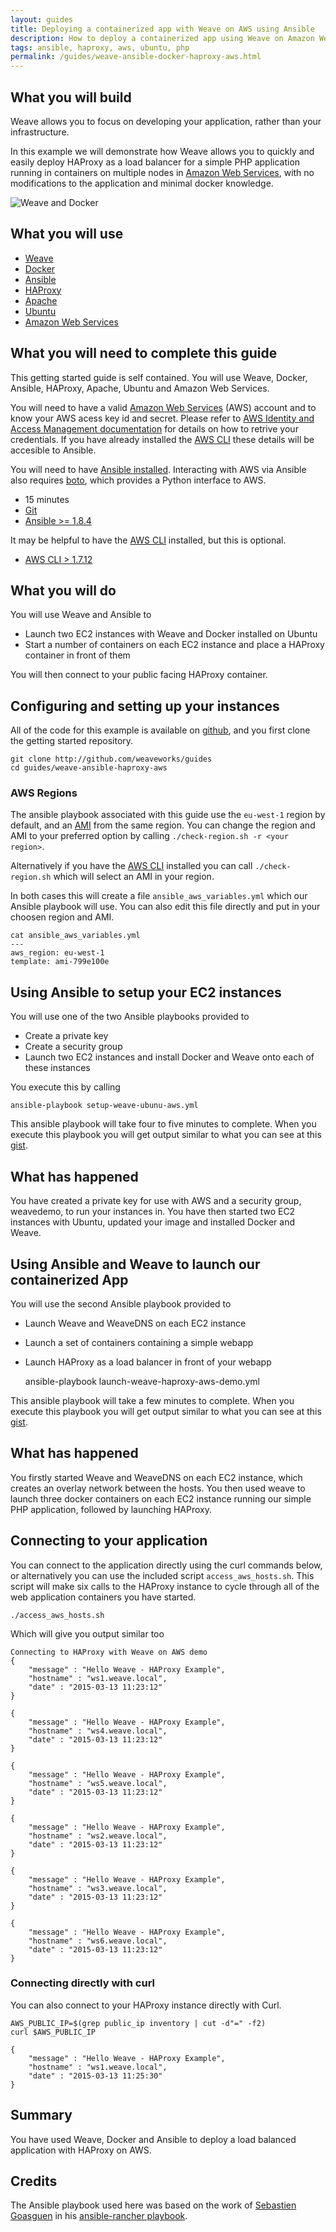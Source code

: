 ```yaml
---
layout: guides
title: Deploying a containerized app with Weave on AWS using Ansible
description: How to deploy a containerized app using Weave on Amazon Web Services using Ansible
tags: ansible, haproxy, aws, ubuntu, php
permalink: /guides/weave-ansible-docker-haproxy-aws.html
---
```


## What you will build ##

Weave allows you to focus on developing your application, rather than your infrastructure.

In this example we will demonstrate how Weave allows you to quickly and easily deploy HAProxy as
a load balancer for a simple PHP application running in containers on multiple nodes in [Amazon
Web Services](http://aws.amazon.com), with no modifications to the application and minimal docker
knowledge.

![Weave and Docker](/guides/images/2_Node_HAProxy_AWS_Example.png)

## What you will use ##

* [Weave](http://weave.works)
* [Docker](http://docker.com)
* [Ansible](http://ansible.com)
* [HAProxy](http://haproxy.org)
* [Apache](http://httpd.apache.org)
* [Ubuntu](http://ubuntu.com)
* [Amazon Web Services](http://aws.amazon.com)

## What you will need to complete this guide ##

This getting started guide is self contained. You will use Weave, Docker, Ansible, HAProxy, Apache,
Ubuntu and Amazon Web Services.

You will need to have a valid [Amazon Web Services](http://aws.amazon.com) (AWS) account and to know your AWS acess key id and secret. Please refer to [AWS Identity and Access Management documentation](http://docs.aws.amazon.com/IAM/latest/UserGuide/IAM_Introduction.html#IAM-credentials-summary) for details on how to retrive your credentials. If you have already installed the [AWS CLI](http://docs.aws.amazon.com/cli/latest/userguide/cli-chap-getting-set-up.html) these details will be accesible to Ansible.

You will need to have [Ansible installed](http://docs.ansible.com/intro_installation.html). Interacting with AWS via Ansible also requires [boto](http://docs.pythonboto.org/en/latest/), which provides a Python interface to AWS.

* 15 minutes
* [Git](http://git-scm.com/downloads)
* [Ansible >= 1.8.4](http://docs.ansible.com/intro_installation.html)

It may be helpful to have the [AWS CLI](http://docs.aws.amazon.com/cli/latest/userguide/cli-chap-welcome.html) installed, but this is optional.

* [AWS CLI > 1.7.12 ](http://docs.aws.amazon.com/cli/latest/userguide/cli-chap-welcome.html)

## What you will do ##

You will use Weave and Ansible to

* Launch two EC2 instances with Weave and Docker installed on Ubuntu
* Start a number of containers on each EC2 instance and place a HAProxy container in front of them

You will then connect to your public facing HAProxy container.

## Configuring and setting up your instances ##

All of the code for this example is available on [github](http://github.com/weaveworks/guides), and you first clone the
getting started repository.

    git clone http://github.com/weaveworks/guides
    cd guides/weave-ansible-haproxy-aws

### AWS Regions ###

The ansible playbook associated with this guide use the `eu-west-1` region by default, and an [AMI](http://docs.aws.amazon.com/AWSEC2/latest/UserGuide/AMIs.html) from the same region. You can change the region and AMI to your preferred option by calling `./check-region.sh -r <your region>`.

Alternatively if you have the [AWS CLI](http://docs.aws.amazon.com/cli/latest/userguide/cli-chap-welcome.html) installed you can call `./check-region.sh` which will select an AMI in your region.

In both cases this will create a file `ansible_aws_variables.yml` which our Ansible playbook will use. You can also edit this file directly and put in your choosen region and AMI.

    cat ansible_aws_variables.yml
    ---
    aws_region: eu-west-1
    template: ami-799e100e

## Using Ansible to setup your EC2 instances ##

You will use one of the two Ansible playbooks provided to

* Create a private key
* Create a security group
* Launch two EC2 instances and install Docker and Weave onto each of these instances

You execute this by calling

    ansible-playbook setup-weave-ubunu-aws.yml

This ansible playbook will take four to five minutes to complete. When you execute this playbook you will get output similar to what you can see at this [gist](https://gist.github.com/fintanr/4d6bb5bbc92f4b1197a5).


## What has happened ##

You have created a private key for use with AWS and a security group, weavedemo, to run your instances in.
You have then started two EC2 instances with Ubuntu, updated your image and installed Docker and Weave.

## Using Ansible and Weave to launch our containerized App ##

You will use the second Ansible playbook provided to

* Launch Weave and WeaveDNS on each EC2 instance
* Launch a set of containers containing a simple webapp
* Launch HAProxy as a load balancer in front of your webapp


    ansible-playbook launch-weave-haproxy-aws-demo.yml

This ansible playbook will take a few minutes to complete. When you execute this playbook you will get output similar to what you can see at this [gist](https://gist.github.com/fintanr/a53febe129fea9219ef0).

## What has happened ##

You firstly started Weave and WeaveDNS on each EC2 instance, which creates an overlay network between the hosts.
You then used weave to launch three docker containers on each EC2 instance running our simple PHP application,
followed by launching HAProxy.

## Connecting to your application ##

You can connect to the application directly using the curl commands below, or alternatively you can use the
included script `access_aws_hosts.sh`. This script will make six calls to the HAProxy instance to cycle through
all of the web application containers you have started.

    ./access_aws_hosts.sh

Which will give you output similar too

    Connecting to HAProxy with Weave on AWS demo
    {
        "message" : "Hello Weave - HAProxy Example",
        "hostname" : "ws1.weave.local",
        "date" : "2015-03-13 11:23:12"
    }

    {
        "message" : "Hello Weave - HAProxy Example",
        "hostname" : "ws4.weave.local",
        "date" : "2015-03-13 11:23:12"
    }
    
    {
        "message" : "Hello Weave - HAProxy Example",
        "hostname" : "ws5.weave.local",
        "date" : "2015-03-13 11:23:12"
    }
    
    {
        "message" : "Hello Weave - HAProxy Example",
        "hostname" : "ws2.weave.local",
        "date" : "2015-03-13 11:23:12"
    }
    
    {
        "message" : "Hello Weave - HAProxy Example",
        "hostname" : "ws3.weave.local",
        "date" : "2015-03-13 11:23:12"
    }
    
    {
        "message" : "Hello Weave - HAProxy Example",
        "hostname" : "ws6.weave.local",
        "date" : "2015-03-13 11:23:12"
    }

### Connecting directly with curl ###

You can also connect to your HAProxy instance directly with Curl.

    AWS_PUBLIC_IP=$(grep public_ip inventory | cut -d"=" -f2)
    curl $AWS_PUBLIC_IP

    {
        "message" : "Hello Weave - HAProxy Example",
        "hostname" : "ws1.weave.local",
        "date" : "2015-03-13 11:25:30"
    }

## Summary ##

You have used Weave, Docker and Ansible to deploy a load balanced application with HAProxy on AWS.

## Credits ##

The Ansible playbook used here was based on the work of [Sebastien Goasguen](http://sebgoa.blogspot.com/) in his [ansible-rancher playbook](https://github.com/runseb/ansible-rancher).
